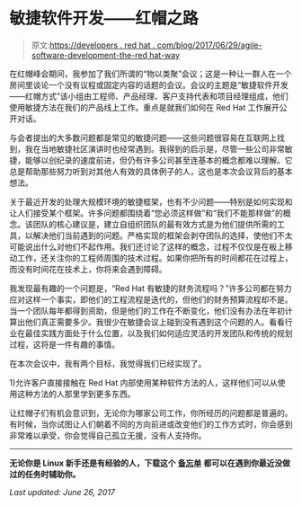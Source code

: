 # 敏捷软件开发——红帽之路

> 原文:[https://developers . red hat . com/blog/2017/06/29/agile-software-development-the-red hat-way](https://developers.redhat.com/blog/2017/06/29/agile-software-development-the-red-hat-way)

在红帽峰会期间，我参加了我们所谓的“物以类聚”会议；这是一种让一群人在一个房间里谈论一个没有议程或固定内容的话题的会议。会议的主题是“敏捷软件开发——红帽方式”该小组由工程师、产品经理、客户支持代表和项目经理组成，他们使用敏捷方法在我们的产品线上工作。重点是就我们如何在 Red Hat 工作展开公开对话。

与会者提出的大多数问题都是常见的敏捷问题——这些问题很容易在互联网上找到，我在当地敏捷社区演讲时也经常遇到。我得到的启示是，尽管一些公司非常敏捷，能够以创纪录的速度前进，但仍有许多公司甚至连基本的概念都难以理解。它总是帮助那些努力听到对其他人有效的具体例子的人，这也是本次会议背后的基本想法。

关于最近开发的处理大规模环境的敏捷框架，也有不少问题——特别是如何实现和让人们接受某个框架。许多问题都围绕着“您必须这样做”和“我们不能那样做”的概念。该团队的核心建议是，建立自组织团队的最有效方式是为他们提供所需的工具，以解决他们当前遇到的问题。严格实现的框架会剥夺团队的选择，使他们不太可能说出什么对他们不起作用。我们还讨论了这样的概念，过程不仅仅是在板上移动工作，还关注你的工程师周围的技术过程。如果你把所有的时间都花在过程上，而没有时间花在技术上，你将来会遇到障碍。

我发现最有趣的一个问题是，“Red Hat 有敏捷的财务流程吗？”许多公司都在努力应对这样一个事实，即他们的工程流程是迭代的，但他们的财务预算流程却不是。当一个团队每年都得到资助，但是他们的工作在不断变化，他们没有办法在年初计算出他们真正需要多少。我很少在敏捷会议上碰到没有遇到这个问题的人。看看行业在最佳实践方面处于什么位置，以及我们如何适应灵活的开发团队和传统的规划过程，这将是一件有趣的事情。

在本次会议中，我有两个目标，我觉得我们已经实现了。

1)允许客户直接接触在 Red Hat 内部使用某种软件方法的人，这样他们可以从使用这种方法的人那里学到更多东西。

让红帽子们有机会意识到，无论你为哪家公司工作，你所经历的问题都是普遍的。有时候，当你试图让人们朝着不同的方向前进或改变他们的工作方式时，你会感到非常难以承受，你会觉得自己孤立无援，没有人支持你。

* * *

**无论你是 Linux 新手还是有经验的人，下载这个** [**备忘单**](https://developers.redhat.com/promotions/linux-cheatsheet/) **都可以在遇到你最近没做过的任务时辅助你。**

*Last updated: June 26, 2017*